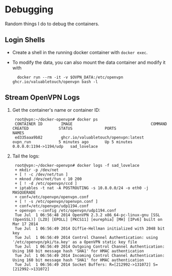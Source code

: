 # Debugging

Random things I do to debug the containers.

## Login Shells

* Create a shell in the running docker container with `docker exec`.
* To modify the data, you can also mount the data container and modify it with

        docker run --rm -it -v $OVPN_DATA:/etc/openvpn ghcr.io/valuabletouch/openvpn bash -l

## Stream OpenVPN Logs

1. Get the container's name or container ID:

        root@vpn:~/docker-openvpn# docker ps
        CONTAINER ID        IMAGE                                  COMMAND             CREATED             STATUS              PORTS                    NAMES
        ed335aaa9b82        ghcr.io/valuabletouch/openvpn:latest   ovpn_run            5 minutes ago       Up 5 minutes        0.0.0.0:1194->1194/udp   sad_lovelace

2. Tail the logs:

        root@vpn:~/docker-openvpn# docker logs -f sad_lovelace
        + mkdir -p /dev/net
        + [ ! -c /dev/net/tun ]
        + mknod /dev/net/tun c 10 200
        + [ ! -d /etc/openvpn/ccd ]
        + iptables -t nat -A POSTROUTING -s 10.8.0.0/24 -o eth0 -j MASQUERADE
        + conf=/etc/openvpn/openvpn.conf
        + [ ! -s /etc/openvpn/openvpn.conf ]
        + conf=/etc/openvpn/udp1194.conf
        + openvpn --config /etc/openvpn/udp1194.conf
        Tue Jul  1 06:56:48 2014 OpenVPN 2.3.2 x86_64-pc-linux-gnu [SSL (OpenSSL)] [LZO] [EPOLL] [PKCS11] [eurephia] [MH] [IPv6] built on Mar 17 2014
        Tue Jul  1 06:56:49 2014 Diffie-Hellman initialized with 2048 bit key
        Tue Jul  1 06:56:49 2014 Control Channel Authentication: using '/etc/openvpn/pki/ta.key' as a OpenVPN static key file
        Tue Jul  1 06:56:49 2014 Outgoing Control Channel Authentication: Using 160 bit message hash 'SHA1' for HMAC authentication
        Tue Jul  1 06:56:49 2014 Incoming Control Channel Authentication: Using 160 bit message hash 'SHA1' for HMAC authentication
        Tue Jul  1 06:56:49 2014 Socket Buffers: R=[212992->131072] S=[212992->131072]
